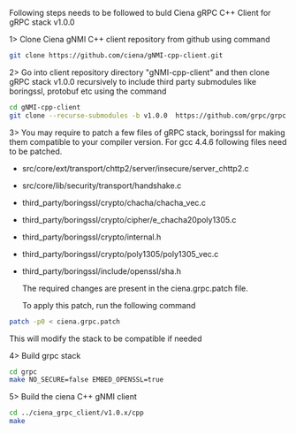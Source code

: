 Following steps needs to be followed to buld Ciena gRPC C++ Client for gRPC stack v1.0.0

1> Clone Ciena gNMI C++ client repository from github using command
```sh
git clone https://github.com/ciena/gNMI-cpp-client.git
```

2> Go into client repository directory "gNMI-cpp-client"  and then clone gRPC stack v1.0.0 recursively to include third party submodules like boringssl, protobuf etc using the command
```sh
cd gNMI-cpp-client
git clone --recurse-submodules -b v1.0.0  https://github.com/grpc/grpc.git
```

3> You may require to patch a few files of gRPC stack, boringssl for making them compatible to your compiler version.
   For gcc 4.4.6 following files need to be patched.
* src/core/ext/transport/chttp2/server/insecure/server\_chttp2.c
* src/core/lib/security/transport/handshake.c
* third\_party/boringssl/crypto/chacha/chacha\_vec.c
* third\_party/boringssl/crypto/cipher/e\_chacha20poly1305.c
* third\_party/boringssl/crypto/internal.h
* third\_party/boringssl/crypto/poly1305/poly1305\_vec.c
* third\_party/boringssl/include/openssl/sha.h

   The required changes are present in the ciena.grpc.patch file.

   To apply this patch, run the following command

```sh
patch -p0 < ciena.grpc.patch
```

   This will modify the stack to be compatible if needed

4> Build grpc stack
```sh
cd grpc
make NO_SECURE=false EMBED_OPENSSL=true
```

5> Build the ciena C++ gNMI client
```sh
cd ../ciena_grpc_client/v1.0.x/cpp
make
```
